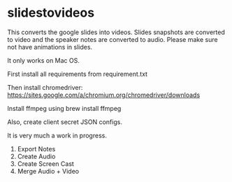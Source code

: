 # slidestovideos
This converts the google slides into videos. Slides snapshots are converted to video and the speaker notes are converted to audio. Please make sure not have animations in slides.

It only works on Mac OS.

First install all requirements from requirement.txt

Then install chromedriver: https://sites.google.com/a/chromium.org/chromedriver/downloads

Install ffmpeg using brew install ffmpeg

Also, create client secret JSON configs.

It is very much a work in progress.

1. Export Notes
2. Create Audio
3. Create Screen Cast
4. Merge Audio + Video

